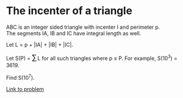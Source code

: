 # The incenter of a triangle

<p>
ABC is an integer sided triangle with incenter I and perimeter p.<br />
The segments IA, IB and IC have integral length as well. 
</p>
<p>
Let L = p + |IA| + |IB| + |IC|. 
</p>
<p>
Let S(P) = <span style="font-size:larger;"><span style="font-size:larger;">∑</span></span> L for all such triangles where p ≤ P. For example, S(10<sup>3</sup>) = 3619.
</p>
<p>
Find S(10<sup>7</sup>).
</p>


[Link to problem](https://projecteuler.net/problem=482)
